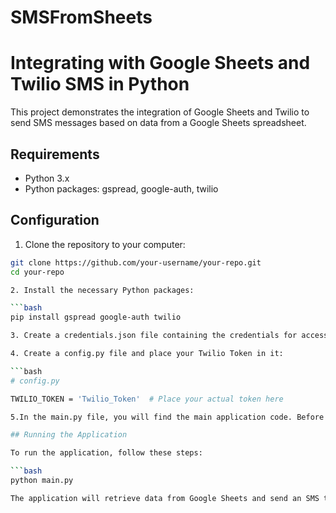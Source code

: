 # SMSFromSheets
# Integrating with Google Sheets and Twilio SMS in Python

This project demonstrates the integration of Google Sheets and Twilio to send SMS messages based on data from a Google Sheets spreadsheet.

## Requirements

- Python 3.x
- Python packages: gspread, google-auth, twilio

## Configuration

1. Clone the repository to your computer:

```bash
git clone https://github.com/your-username/your-repo.git
cd your-repo

2. Install the necessary Python packages:

```bash
pip install gspread google-auth twilio

3. Create a credentials.json file containing the credentials for accessing the Google Sheets API. The file should contain a JSON service account key.

4. Create a config.py file and place your Twilio Token in it:

```bash
# config.py

TWILIO_TOKEN = 'Twilio_Token'  # Place your actual token here

5.In the main.py file, you will find the main application code. Before running it, make sure you have properly configured your API keys and Twilio tokens.

## Running the Application

To run the application, follow these steps:

```bash
python main.py

The application will retrieve data from Google Sheets and send an SMS to the specified phone number.




